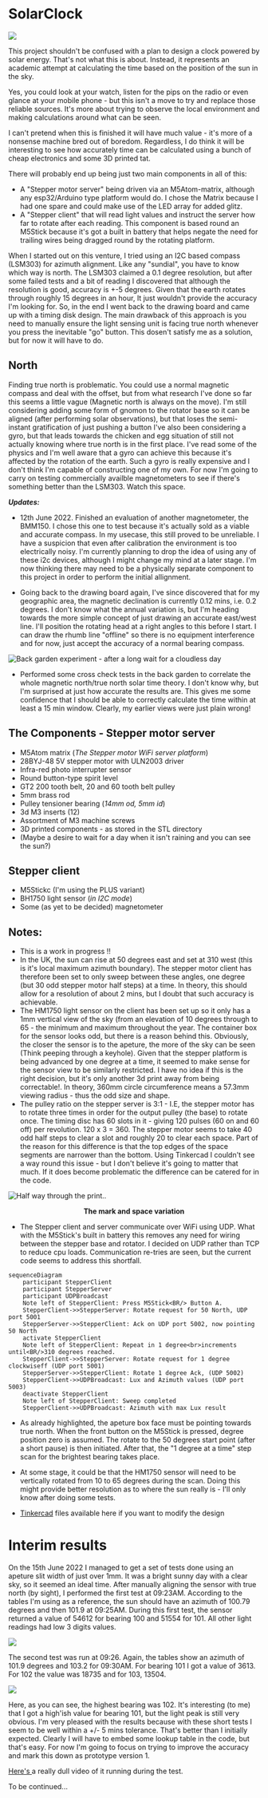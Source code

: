 # SolarClock

 ![](../pictures/SolarClock.jpg)
 
This project shouldn't be confused with a plan to design a clock powered by solar energy. That's not what this is about. Instead, it represents an academic attempt at calculating the time based on the position of the sun in the sky.

Yes, you could look at your watch, listen for the pips on the radio or even glance at your mobile phone - but this isn't a move to try and replace those reliable sources. It's more about trying to observe the local environment and making calculations around what can be seen.   

I can't pretend when this is finished it will have much value - it's more of a nonsense machine bred out of boredom. Regardless, I do think it will be interesting to see how accurately time can be calculated using a bunch of cheap electronics and some 3D printed tat.
 
There will probably end up being just two main components in all of this:

- A "Stepper motor server" being driven via an M5Atom-matrix, although any esp32/Arduino type platform would do. I chose the Matrix because I had one spare and could make use of the LED array for added glitz.
- A "Stepper client" that will read light values and instruct the server how far to rotate after each reading. This component is based round an M5Stick because it's got a built in battery that helps negate the need for trailing wires being dragged round by the rotating platform.

When I started out on this venture, I tried using an I2C based compass (LSM303) for azimuth alignment. Like any "sundial", you have to know which way is north. The LSM303 claimed a 0.1 degree resolution, but after some failed tests and a bit of reading I discovered that although the resolution is good, accuracy is +-5 degrees. Given that the earth rotates through roughly 15 degrees in an hour, It just wouldn't provide the accuracy I'm looking for. So, in the end I went back to the drawing board and came up with a timing disk design. The main drawback of this approach is you need to manually ensure the light sensing unit is facing true north whenever you press the inevitable "go" button. This dosen't satisfy me as a solution, but for now it will have to do.

## North
Finding true north is problematic. You could use a normal magnetic compass and deal with the offset, but from what research I've done so far this seems a little vague (Magnetic north is always on the move). I'm still considering adding some form of gnomon to the rotator base so it can be aligned (after performing solar observations), but that loses the semi-instant gratification of just pushing a button I've also been considering a gyro, but that leads towards the chicken and egg situation of still not actually knowing where true north is in the first place. I've read some of the physics and I'm well aware that a gyro can achieve this because it's affected by the rotation of the earth. Such a gyro is really expensive and I don't think I'm capable of constructing one of my own. For now I'm going to carry on testing commercially availble magnetometers to see if there's something better than the LSM303. Watch this space.

<b><i>Updates:</i></b>

- 12th June 2022. Finished an evaluation of another magnetometer, the BMM150. I chose this one to test because it's actually sold as a viable and accurate compass. In my usecase, this still proved to be unreliable. I have a suspicion that even after calibration the environment is too electrically noisy. I'm currently planning to drop the idea of using any of these i2c devices, although I might change my mind at a later stage. I'm now thinking there may need to be a physically separate component to this project in order to perform the initial allignment. 

- Going back to the drawing board again, I've since discovered that for my geographic area, the magnetic declination is currently 0.12 mins, i.e. 0.2 degrees. I don't know what the annual variation is, but I'm heading towards the more simple concept of just drawing an accurate east/west line. I'll position the rotating head at a right angles to this before I start. I can draw the rhumb line "offline" so there is no equipment interference and for now, just accept the accuracy of a normal bearing compass. 

![](../pictures/Sundial.jpg "Back garden experiment - after a long wait for a cloudless day")

- Performed some cross check tests in the back garden to correlate the whole magnetic north/true north solar time theory. I don't know why, but I'm surprised at just how accurate the results are. This gives me some confidence that I should be able to correctly calculate the time within at least a 15 min window. Clearly, my earlier views were just plain wrong! 
   

## The Components - Stepper motor server

- M5Atom matrix (*The Stepper motor WiFi server platform*)
- 28BYJ-48 5V stepper motor with ULN2003 driver
- Infra-red photo interrupter sensor
- Round button-type spirit level
- GT2 200 tooth belt, 20 and 60 tooth belt pulley
- 5mm brass rod
- Pulley tensioner bearing (*14mm od, 5mm id*)
- 3d M3 inserts (12)
- Assortment of M3 machine screws
- 3D printed components - as stored in the STL directory
- (Maybe a desire to wait for a day when it isn't raining and you can see the sun?)

## Stepper client

- M5Stickc (I'm using the PLUS variant)
- BH1750 light sensor (*in I2C mode*)
- Some (as yet to be decided) magnetometer

## Notes:

- This is a work in progress !!
- In the UK, the sun can rise at 50 degrees east and set at 310 west (this is it's local maximum azimuth boundary). The stepper motor client has therefore been set to only sweep between these angles, one degree (but 30 odd stepper motor half steps) at a time. In theory, this should allow for a resolution of about 2 mins, but I doubt that such accuracy is achievable.
- The HM1750 light sensor on the client has been set up so it only has a 1mm vertical view of the sky (from an elevation of 10 degrees through to 65 - the minimum and maximum throughout the year. The container box for the sensor looks odd, but there is a reason behind this. Obviously, the closer the sensor is to the apeture, the more of the sky can be seen (Think peeping through a keyhole). Given that the stepper platform is being advanced by one degree at a time, it seemed to make sense for the sensor view to be similarly restricted. I have no idea if this is the right decision, but it's only another 3d print away from being correctable!. In theory, 360mm circle circumference means a 57.3mm viewing radius - thus the odd size and shape.  
- The pulley ratio on the stepper server is 3:1 - I.E, the stepper motor has to rotate three times in order for the output pulley (the base) to rotate once. The timing disc has 60 slots in it - giving 120 pulses (60 on and 60 off) per revolution. 120 x 3 = 360. The stepper motor seems to take 40 odd half steps to clear a slot and roughly 20 to clear each space. Part of the reason for this difference is that the top edges of the space segments are narrower than the bottom. Using Tinkercad I couldn't see a way round this issue - but I don't believe it's going to matter that much. If it does become problematic the difference can be catered for in the code.

 <p align="center">
  
   ![](../pictures/TimingWheel.png "Half way through the print..")
   
 </p>
 <p align="center"> <b>The mark and space variation</b> </p>

- The Stepper client and server communicate over WiFi using UDP. What with the M5Stick's built in battery this removes any need for wiring between the stepper base and rotator. I decided on UDP rather than TCP to reduce cpu loads. Communication re-tries are seen, but the current code seems to address this shortfall.

```mermaid
sequenceDiagram
    participant StepperClient
    participant StepperServer
    participant UDPBroadcast
    Note left of StepperClient: Press M5Stick<BR/> Button A.
    StepperClient->>StepperServer: Rotate request for 50 North, UDP port 5001
    StepperServer->>StepperClient: Ack on UDP port 5002, now pointing 50 North
    activate StepperClient
    Note left of StepperClient: Repeat in 1 degree<br>increments until<BR/>310 degrees reached.
    StepperClient->>StepperServer: Rotate request for 1 degree clockwiseff (UDP port 5001)
    StepperServer->>StepperClient: Rotate 1 degree Ack, (UDP 5002)
    StepperClient->>UDPBroadcast: Lux and Azimuth values (UDP port 5003)
    deactivate StepperClient
    Note left of StepperClient: Sweep completed
    StepperClient->>UDPBroadcast: Azimuth with max Lux result
```
- As already highlighted, the apeture box face must be pointing towards true north. When the front button on the M5Stick is pressed, degree position zero is assumed. The rotate to the 50 degrees start point (after a short pause) is then initiated. After that, the "1 degree at a time" step scan for the brightest bearing takes place.

- At some stage, it could be that the HM1750 sensor will need to be vertically rotated from 10 to 65 degrees during the scan. Doing this might provide better resolution as to where the sun really is - I'll only know after doing some tests.

- [Tinkercad](https://www.tinkercad.com/things/aQJdY34zP4q) files available here if you want to modify the design


# Interim results

On the 15th June 2022 I managed to get a set of tests done using an apeture slit width of just over 1mm. It was a bright sunny day with a clear sky, so it seemed an ideal time. After manually aligning the sensor with true north (by sight), I performed the first test at 09:23AM. According to the tables I'm using as a reference, the sun should have an azimuth of 100.79 degrees and then 101.9 at 09:25AM. During this first test, the sensor returned a value of 54612 for bearing 100 and 51554 for 101. All other light readings had low 3 digits values. 

<p align="center">
 
   ![](../pictures/0923.png)

</p>

The second test was run at 09:26. Again, the tables show an azimuth of 101.9 degrees and 103.2 for 09:30AM. For bearing 101 I got a value of 3613. For 102 the value was 18735 and for 103, 13504. 
<p align="center">
 
   ![](../pictures/0925.png)

</p>
Here, as you can see, the highest bearing was 102. It's interesting (to me) that I got a high'ish value for bearing 101, but the light peak is still very obvious. I'm very pleased with the results because with these short tests I seem to be well within a +/- 5 mins tolerance. That's better than I initially expected. Clearly I will have to embed some lookup table in the code, but that's easy. For now I'm going to focus on trying to improve the accuracy and mark this down as prototype version 1. 


[Here's ](https://youtube.com/shorts/W4BCCfyBn9M) a really dull video of it running during the test. 

To be continued...  
